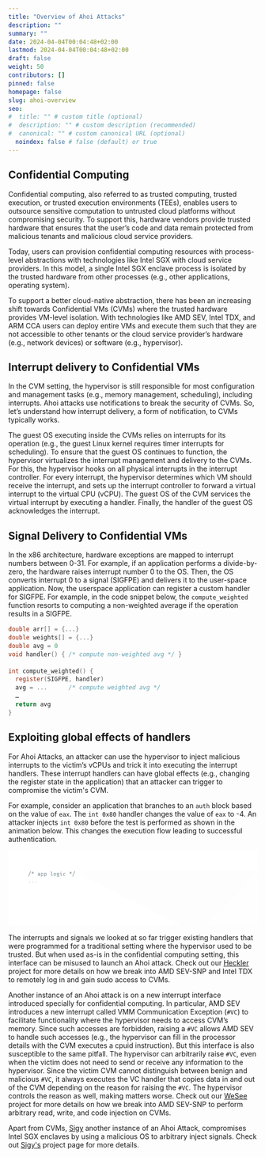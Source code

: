 ```yaml
---
title: "Overview of Ahoi Attacks"
description: ""
summary: ""
date: 2024-04-04T00:04:48+02:00
lastmod: 2024-04-04T00:04:48+02:00
draft: false
weight: 50
contributors: []
pinned: false
homepage: false
slug: ahoi-overview
seo:
#  title: "" # custom title (optional)
#  description: "" # custom description (recommended)
#  canonical: "" # custom canonical URL (optional)
  noindex: false # false (default) or true
---
```


## Confidential Computing

Confidential computing, also referred to as trusted computing, trusted execution, or trusted execution environments (TEEs), enables users to outsource sensitive computation to untrusted cloud platforms without compromising security. To support this, hardware vendors provide trusted hardware that ensures that the user’s code and data remain protected from malicious tenants and malicious cloud service providers. 

Today, users can provision confidential computing resources with process-level abstractions with technologies like Intel SGX with cloud service providers. In this model, a single Intel SGX enclave process is isolated by the trusted hardware from other processes (e.g., other applications, operating system). 

To support a better cloud-native abstraction, there has been an increasing shift towards Confidential VMs (CVMs) where the trusted hardware provides VM-level isolation. With technologies like AMD SEV, Intel TDX, and ARM CCA users can deploy entire VMs and execute them such that they are not accessible to other tenants or the cloud service provider’s hardware (e.g., network devices) or software (e.g., hypervisor). 


## Interrupt delivery to Confidential VMs

In the CVM setting, the hypervisor is still responsible for most configuration and management tasks (e.g., memory management, scheduling), including interrupts. Ahoi attacks use notifications to break the security of CVMs. So, let’s understand how interrupt delivery, a form of notification, to CVMs typically works.

The guest OS executing inside the CVMs relies on interrupts for its operation (e.g., the guest Linux kernel requires timer interrupts for scheduling). To ensure that the guest OS continues to function, the hypervisor virtualizes the interrupt management and delivery to the CVMs. For this, the hypervisor hooks on all physical interrupts in the interrupt controller. For every interrupt, the hypervisor determines which VM should receive the interrupt, and sets up the interrupt controller to forward a virtual interrupt to the virtual CPU (vCPU). The guest OS of the CVM services the virtual interrupt by executing a handler. Finally, the handler of the guest OS acknowledges the interrupt.


## Signal Delivery to Confidential VMs

In the x86 architecture, hardware exceptions are mapped to interrupt numbers between 0-31. For example, if an application performs a divide-by-zero, the hardware raises interrupt number 0 to the OS. Then, the OS converts interrupt 0 to a signal (SIGFPE) and delivers it to the user-space application. Now, the userspace application can register a custom handler for SIGFPE. For example, in the code snippet below, the `compute_weighted` function resorts to computing a non-weighted average if the operation results in a SIGFPE. 

```c
double arr[] = {...}
double weights[] = {...}
double avg = 0
void handler() { /* compute non-weighted avg */ } 

int compute_weighted() {
  register(SIGFPE, handler)
  avg = ...      /* compute weighted avg */ 
  …
  return avg
}  
```


## Exploiting global effects of handlers

For Ahoi Attacks, an attacker can use the hypervisor to inject malicious interrupts to the victim’s vCPUs and trick it into executing the interrupt handlers. These interrupt handlers can have global effects (e.g., changing the register state in the application) that an attacker can trigger to compromise the victim's CVM. 

For example, consider an application that branches to an `auth` block based on the value of `eax`. The `int 0x80` handler changes the value of `eax` to -4. An attacker injects `int 0x80` before the test is performed as shown in the animation below. This changes the execution flow leading to successful authentication. 

![Hecker int 0x80](heckler-int80.webp)

The interrupts and signals we looked at so far trigger existing handlers that were programmed for a traditional setting where the hypervisor used to be trusted. But when used as-is in the confidential computing setting, this interface can be misused to launch an Ahoi attack. Check out our [Heckler](../../heckler/) project for more details on how we break into AMD SEV-SNP and Intel TDX to remotely log in and gain sudo access to CVMs.

Another instance of an Ahoi attack is on a new interrupt interface introduced specially for confidential computing. In particular, AMD SEV introduces a new interrupt called VMM Communication Exception (`#VC`) to facilitate functionality where the hypervisor needs to access CVM’s memory. Since such accesses are forbidden, raising a `#VC` allows AMD SEV to handle such accesses (e.g., the hypervisor can fill in the processor details with the CVM executes a cpuid instruction). But this interface is also susceptible to the same pitfall. The hypervisor can arbitrarily raise `#VC`, even when the victim does not need to send or receive any information to the hypervisor. Since the victim CVM cannot distinguish between benign and malicious `#VC`, it always executes the VC handler that copies data in and out of the CVM depending on the reason for raising the `#VC`. The hypervisor controls the reason as well, making matters worse. Check out our [WeSee](../../wesee/) project for more details on how we break into AMD SEV-SNP to perform arbitrary read, write, and code injection on CVMs.

Apart from CVMs, [Sigy](../../sigy/) another instance of an Ahoi Attack, compromises Intel SGX enclaves by using a malicious OS to arbitrary inject signals. Check out [Sigy's](../../sigy/) project page for more details. 
